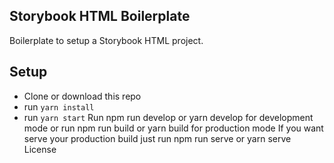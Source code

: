 Storybook HTML Boilerplate
---

Boilerplate to setup a Storybook HTML project. 

## Setup
- Clone or download this repo
- run `yarn install`
- run `yarn start`
Run npm run develop or yarn develop for development mode or run npm run build or yarn build for production mode
If you want serve your production build just run npm run serve or yarn serve
License